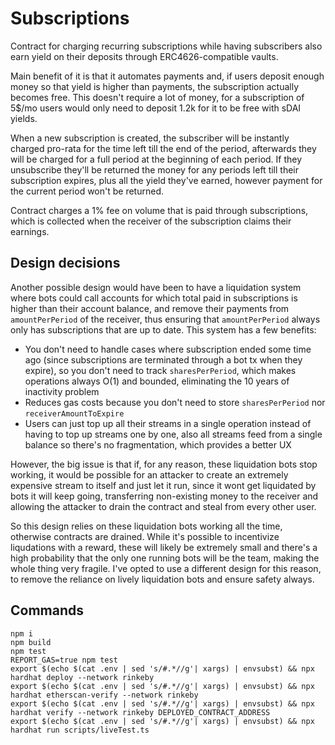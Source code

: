 # Subscriptions
Contract for charging recurring subscriptions while having subscribers also earn yield on their deposits through ERC4626-compatible vaults.

Main benefit of it is that it automates payments and, if users deposit enough money so that yield is higher than payments, the subscription actually becomes free. This doesn't require a lot of money, for a subscription of 5$/mo users would only need to deposit 1.2k for it to be free with sDAI yields.

When a new subscription is created, the subscriber will be instantly charged pro-rata for the time left till the end of the period, afterwards they will be charged for a full period at the beginning of each period. If they unsubscribe they'll be returned the money for any periods left till their subscription expires, plus all the yield they've earned, however payment for the current period won't be returned.

Contract charges a 1% fee on volume that is paid through subscriptions, which is collected when the receiver of the subscription claims their earnings.

## Design decisions
Another possible design would have been to have a liquidation system where bots could call accounts for which total paid in subscriptions is higher than their account balance, and remove their payments from `amountPerPeriod` of the receiver, thus ensuring that `amountPerPeriod` always only has subscriptions that are up to date. This system has a few benefits:
- You don't need to handle cases where subscription ended some time ago (since subscriptions are terminated through a bot tx when they expire), so you don't need to track `sharesPerPeriod`, which makes operations always O(1) and bounded, eliminating the 10 years of inactivity problem
- Reduces gas costs because you don't need to store `sharesPerPeriod` nor `receiverAmountToExpire`
- Users can just top up all their streams in a single operation instead of having to top up streams one by one, also all streams feed from a single balance so there's no fragmentation, which provides a better UX

However, the big issue is that if, for any reason, these liquidation bots stop working, it would be possible for an attacker to create an extremely expensive stream to itself and just let it run, since it wont get liquidated by bots it will keep going, transferring non-existing money to the receiver and allowing the attacker to drain the contract and steal from every other user.

So this design relies on these liquidation bots working all the time, otherwise contracts are drained. While it's possible to incentivize liqudations with a reward, these will likely be extremely small and there's a high probability that the only one running bots will be the team, making the whole thing very fragile. I've opted to use a different design for this reason, to remove the reliance on lively liquidation bots and ensure safety always.

## Commands
```shell
npm i
npm build
npm test
REPORT_GAS=true npm test
export $(echo $(cat .env | sed 's/#.*//g'| xargs) | envsubst) && npx hardhat deploy --network rinkeby
export $(echo $(cat .env | sed 's/#.*//g'| xargs) | envsubst) && npx hardhat etherscan-verify --network rinkeby
export $(echo $(cat .env | sed 's/#.*//g'| xargs) | envsubst) && npx hardhat verify --network rinkeby DEPLOYED_CONTRACT_ADDRESS
export $(echo $(cat .env | sed 's/#.*//g'| xargs) | envsubst) && npx hardhat run scripts/liveTest.ts
```

